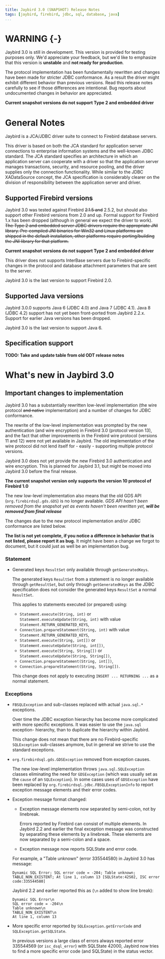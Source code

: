 ```yaml
---
title: Jaybird 3.0 (SNAPSHOT) Release Notes
tags: [jaybird, firebird, jdbc, sql, database, java]
...
```


WARNING {-}
=======

Jaybird 3.0 is still in development. This version is provided for testing
purposes only. We'd appreciate your feedback, but we'd like to emphasize that
this version is **unstable** and **not ready for production**.

The protocol implementation has been fundamentally rewritten and changes have
been made for stricter JDBC conformance. As a result the driver might exhibit
different behavior than previous versions. Read this release notes carefully to
see if those differences are intentional. Bug reports about undocumented changes
in behavior are appreciated.

**Current snapshot versions do not support Type 2 and embedded driver**

General Notes
=============

Jaybird is a JCA/JDBC driver suite to connect to Firebird database servers. 

This driver is based on both the JCA standard for application server
connections to enterprise information systems and the well-known JDBC standard.
The JCA standard specifies an architecture in which an application server can
cooperate with a driver so that the application server manages transactions,
security, and resource pooling, and the driver supplies only the connection
functionality. While similar to the JDBC XADataSource concept, the JCA
specification is considerably clearer on the division of responsibility between
the application server and driver.

Supported Firebird versions
---------------------------

Jaybird 3.0 was tested against Firebird ~~2.1.5 and~~ 2.5.2, but should also
support other Firebird versions from 2.0 and up. Formal support for Firebird 1.x
has been dropped (although in general we expect the driver to work). ~~The Type 
2 and embedded server JDBC drivers require the appropriate JNI library. 
Pre-compiled JNI binaries for Win32 and Linux platforms are shipped in the
default installation, other platforms require porting/building the JNI library
for that platform.~~

**Current snapshot versions do not support Type 2 and embedded driver**
 
This driver does not supports InterBase servers due to Firebird-specific changes
in the protocol and database attachment parameters that are sent to the server.

Jaybird 3.0 is the last version to support Firebird 2.0.

Supported Java versions
-----------------------

Jaybird 3.0.0 supports Java 6 (JDBC 4.0) and Java 7 (JDBC 4.1). 
Java 8 (JDBC 4.2) support has not yet been front-ported from Jaybird 2.2.x.
Support for earlier Java versions has been dropped.

Jaybird 3.0 is the last version to support Java 6.

Specification support
---------------------

**TODO: Take and update table from old ODT release notes**

What's new in Jaybird 3.0
=========================

Important changes to implementation
-----------------------------------

Jaybird 3.0 has a substantially rewritten low-level implementation (the wire
protocol ~~and native~~ implementation) and a number of changes for JDBC
conformance.

The rewrite of the low-level implementation was prompted by the new
authentication (and wire encryption) in Firebird 3.0 (protocol version 13), and
the fact that other improvements in the Firebird wire protocol (versions 11 and
12) were not yet available in Jaybird. The old implementation of the wire
protocol did not lend itself for - easily - supporting multiple protocol
versions.

Jaybird 3.0 does not yet provide the new Firebird 3.0 authentication and wire
encryption. This is planned for Jaybird 3.1, but might be moved into Jaybird 
3.0 before the final release.

**The current snapshot version only supports the version 10 protocol of Firebird
 1.0**

The new low-level implementation also means that the old GDS API 
(`org.firebirdsql.gds.GDS`) is no longer available. *GDS API hasn't been removed
from the snapshot yet as events haven't been rewritten yet, **will be removed
from final release***

The changes due to the new protocol implementation and/or JDBC conformance are
listed below.

**The list is not yet complete, if you notice a difference in behavior that is
not listed, please report it as bug.** It might have been a change we forgot to
document, but it could just as well be an implementation bug.

### Statement ###

* Generated keys `ResultSet` only available through `getGeneratedKeys`.

    The generated keys `ResultSet` from a statement is no longer available
    through `getResultSet`, but only through `getGeneratedKeys` as the JDBC
    specification does not consider the generated keys `ResultSet` a normal
    `ResultSet`. 
    
    This applies to statements executed (or prepared) using:
    
    * `Statement.execute(String, int)` or `Statement.executeUpdate(String, int)`
      with value `Statement.RETURN_GENERATED_KEYS`,
    * `Connection.prepareStatement(String, int)` with value 
      `Statement.RETURN_GENERATED_KEYS`,
    * `Statement.execute(String, int[])` or 
      `Statement.executeUpdate(String, int[])`,
    * `Statement.execute(String, String[])` or 
      `Statement.executeUpdate(String, String[])`,
    * `Connection.prepareStatement(String, int[])`,
    * `Connection.prepareStatement(String, String[])`.
    
    This change does not apply to executing `INSERT ... RETURNING ...` as a
    normal statement.

### Exceptions ###

* `FBSQLException` and sub-classes replaced with actual `java.sql.*` exceptions.

    Over time the JDBC exception hierarchy has become more complicated with more
    specific exceptions. It was easier to use the `java.sql` exception-
    hierarchy, than to duplicate the hierarchy within Jaybird.
    
    This change does not mean that there are no Firebird-specific `SQLException`
    sub-classes anymore, but in general we strive to use the standard 
    exceptions.

* `org.firebirdsql.gds.GDSException` removed from exception causes.

    The new low-level implementation throws `java.sql.SQLException` classes
    eliminating the need for `GDSException` (which was usually set as the
    `cause` of an `SQLException`). In some cases uses of `GDSException`
    have been replaced by `org.firebirdsql.jdbc.FBSQLExceptionInfo` to
    report exception message elements and their error codes.

* Exception message format changed:
    * Exception message elements now separated by semi-colon, not by 
      linebreak. 

        Errors reported by Firebird can consist of multiple elements. In Jaybird
        2.2 and earlier the final exception message was constructed by
        separating these elements by a linebreak. These elements are now
        separated by a semi-colon and a space.
        
    * Exception message now reports SQLState and error code. 
    
    For example, a "Table unknown" (error 335544580) in Jaybird 3.0 has message:
    
    ~~~
    Dynamic SQL Error; SQL error code = -204; Table unknown; TABLE_NON_EXISTENT; At line 1, column 13 [SQLState:42S02, ISC error code:335544580]
    ~~~
    
    Jaybird 2.2 and earlier reported this as (`\n` added to show line break):
    
    ~~~
    Dynamic SQL Error\n
    SQL error code = -204\n
    Table unknown\n
    TABLE_NON_EXISTENT\n
    At line 1, column 13
    ~~~

* More specific error reported by `SQLException.getErrorCode` and 
  `SQLException.getSQLState`.
  
    In previous versions a large class of errors always reported error 335544569
    (or `isc_dsql_error`) with SQLState 42000, Jaybird now tries to find a more
    specific error code (and SQLState) in the status vector.
